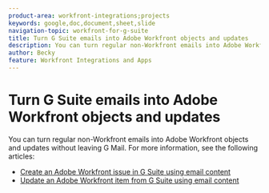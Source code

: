```yaml
---
product-area: workfront-integrations;projects
keywords: google,doc,document,sheet,slide
navigation-topic: workfront-for-g-suite
title: Turn G Suite emails into Adobe Workfront objects and updates
description: You can turn regular non-Workfront emails into Adobe Workfront objects and updates without leaving G Mail. 
author: Becky
feature: Workfront Integrations and Apps
---
```


# Turn G Suite emails into Adobe Workfront objects and updates

You can turn regular non-Workfront emails into Adobe Workfront objects and updates without leaving G Mail. For more information, see the following articles:

* [Create an Adobe Workfront issue in G Suite using email content](../../workfront-integrations-and-apps/workfront-for-g-suite/create-wf-issue-in-g-suite-using-email-content.md) 
* [Update an Adobe Workfront item from G Suite using email content](../../workfront-integrations-and-apps/workfront-for-g-suite/update-wf-item-using-email-content.md)

